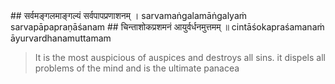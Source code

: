 <section>
<section data-markdown>
## सर्वमङ्गलमाङ्गल्यं सर्वपापप्रणाशनम् ।
sarvamaṅgalamāṅgalyaṁ sarvapāpapraṇāśanam
## चिन्ताशोकप्रशमनं आयुर्वर्धनमुत्तमम् ॥
cintāśokapraśamanaṁ āyurvardhanamuttamam

> It is the most auspicious of auspices and destroys all sins.
> it dispels all problems of the mind and is the ultimate panacea

<!-- 

“This supreme prayer, Ādityahrudayam, is the best amongst auspicious verses, it will destroy all sins, dispel all doubts, allay all worry and sorrow, anxiety and anguish, and increase the longevity of life. It gives complete prosperity.

This hymn is supreme and is a guarantee of complete prosperity and is the destroyer of sin, anxiety, anguish and is the bestower of longevity.
-->
</section>
</section>
